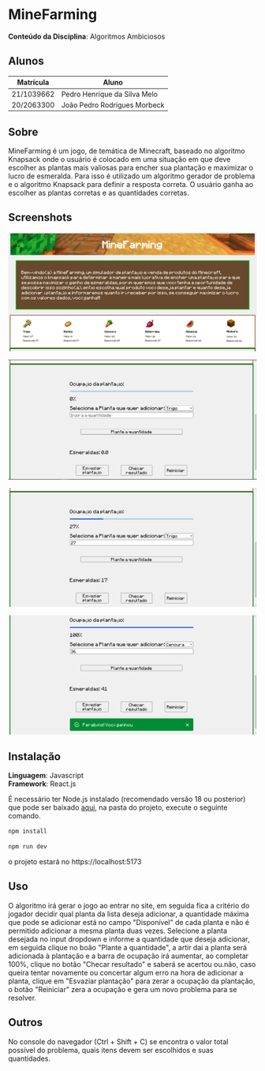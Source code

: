 # MineFarming

**Conteúdo da Disciplina**: Algoritmos Ambiciosos<br>

## Alunos

| Matrícula   | Aluno                        |
| ----------- | ---------------------------- |
| 21/1039662  | Pedro Henrique da Silva Melo |
| 20/2063300  | João Pedro Rodrigues Morbeck |

## Sobre 
MineFarming é um jogo, de temática de Minecraft, baseado no algoritmo Knapsack onde o usuário é colocado em uma situação em que deve escolher as plantas mais valiosas para encher sua plantação e maximizar o lucro de esmeralda. Para isso é utilizado um algoritmo gerador de problema e o algoritmo Knapsack para definir a resposta correta. O usuário ganha ao escolher as plantas corretas e as quantidades corretas. 

## Screenshots
![Tela Inicial](./src/imgs/mine_farm.png)

![Tela de Comandos do Simulador](./src/imgs/handle_game.png)

![Tela de Comandos com preenchimento de plantas](./src/imgs/handle_game2.png)

![Tela de Vitória após checar resultado](./src/imgs/win.png)

## Instalação 
**Linguagem**: Javascript<br>
**Framework**: React.js<br>

É necessário ter Node.js instalado (recomendado versão 18 ou posterior) que pode ser baixado [aqui](https://nodejs.org/en), na pasta do projeto, execute o seguinte comando.

``` bash
npm install
```

``` bash
npm run dev
```

o projeto estará no https://localhost:5173

## Uso 
O algoritmo irá gerar o jogo ao entrar no site, em seguida fica a critério do jogador decidir qual planta da lista deseja adicionar, a quantidade máxima que pode se adicionar está no campo "Disponível" de cada planta e não é permitido adicionar a mesma planta duas vezes. Selecione a planta desejada no input dropdown e informe a quantidade que deseja adicionar, em seguida clique no boão "Plante a quantidade", a artir dai a planta será adicionada à plantação e a barra de ocupação irá aumentar, ao completar 100%, clique no botão "Checar resultado" e saberá se acertou ou.não, caso queira tentar novamente ou concertar algum erro na hora de adicionar a planta, clique em "Esvaziar plantação" para zerar a ocupação da plantação, o botão "Reiniciar" zera a ocupação e gera um novo problema para se resolver.

## Outros 
No console do navegador (Ctrl + Shift + C) se encontra o valor total possível do problema, quais itens devem ser escolhidos e suas quantidades.

